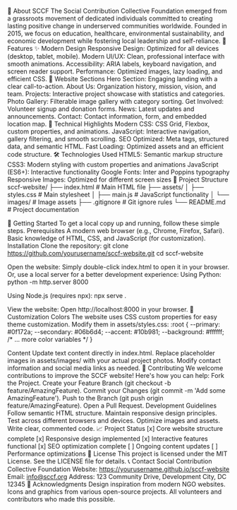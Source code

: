 🌟 About SCCF
The Social Contribution Collective Foundation emerged from a grassroots movement of dedicated individuals committed to creating lasting positive change in underserved communities worldwide. Founded in 2015, we focus on education, healthcare, environmental sustainability, and economic development while fostering local leadership and self-reliance.
🚀 Features
✨ Modern Design
Responsive Design: Optimized for all devices (desktop, tablet, mobile).
Modern UI/UX: Clean, professional interface with smooth animations.
Accessibility: ARIA labels, keyboard navigation, and screen reader support.
Performance: Optimized images, lazy loading, and efficient CSS.
📱 Website Sections
Hero Section: Engaging landing with a clear call-to-action.
About Us: Organization history, mission, vision, and team.
Projects: Interactive project showcase with statistics and categories.
Photo Gallery: Filterable image gallery with category sorting.
Get Involved: Volunteer signup and donation forms.
News: Latest updates and announcements.
Contact: Contact information, form, and embedded location map.
🎨 Technical Highlights
Modern CSS: CSS Grid, Flexbox, custom properties, and animations.
JavaScript: Interactive navigation, gallery filtering, and smooth scrolling.
SEO Optimized: Meta tags, structured data, and semantic HTML.
Fast Loading: Optimized assets and an efficient code structure.
🛠️ Technologies Used
HTML5: Semantic markup structure
CSS3: Modern styling with custom properties and animations
JavaScript (ES6+): Interactive functionality
Google Fonts: Inter and Poppins typography
Responsive Images: Optimized for different screen sizes
📁 Project Structure
sccf-website/
├── index.html          # Main HTML file
├── assets/
│   ├── styles.css      # Main stylesheet
│   ├── main.js         # JavaScript functionality
│   └── images/         # Image assets
├── .gitignore          # Git ignore rules
└── README.md           # Project documentation


🚀 Getting Started
To get a local copy up and running, follow these simple steps.
Prerequisites
A modern web browser (e.g., Chrome, Firefox, Safari).
Basic knowledge of HTML, CSS, and JavaScript (for customization).
Installation
Clone the repository:
git clone https://github.com/yourusername/sccf-website.git
cd sccf-website


Open the website:
Simply double-click index.html to open it in your browser.
Or, use a local server for a better development experience:
Using Python:
python -m http.server 8000

Using Node.js (requires npx):
npx serve .


View the website:
Open http://localhost:8000 in your browser.
🎨 Customization
Colors
The website uses CSS custom properties for easy theme customization. Modify them in assets/styles.css:
:root {
  --primary: #0f172a;
  --secondary: #06b6d4;
  --accent: #10b981;
  --background: #ffffff;
  /* ... more color variables */
}


Content
Update text content directly in index.html.
Replace placeholder images in assets/images/ with your actual project photos.
Modify contact information and social media links as needed.
🤝 Contributing
We welcome contributions to improve the SCCF website! Here's how you can help:
Fork the Project.
Create your Feature Branch (git checkout -b feature/AmazingFeature).
Commit your Changes (git commit -m 'Add some AmazingFeature').
Push to the Branch (git push origin feature/AmazingFeature).
Open a Pull Request.
Development Guidelines
Follow semantic HTML structure.
Maintain responsive design principles.
Test across different browsers and devices.
Optimize images and assets.
Write clear, commented code.
📈 Project Status
[x] Core website structure complete
[x] Responsive design implemented
[x] Interactive features functional
[x] SEO optimization complete
[ ] Ongoing content updates
[ ] Performance optimizations
📝 License
This project is licensed under the MIT License. See the LICENSE file for details.
📞 Contact
Social Contribution Collective Foundation
Website: https://yourusername.github.io/sccf-website
Email: info@sccf.org
Address: 123 Community Drive, Development City, DC 12345
🙏 Acknowledgments
Design inspiration from modern NGO websites.
Icons and graphics from various open-source projects.
All volunteers and contributors who made this possible.

